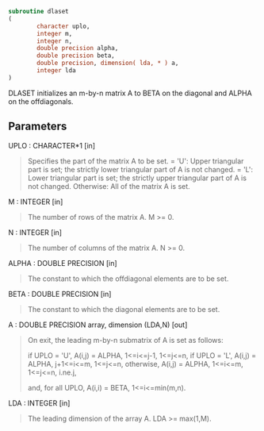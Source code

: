 ```fortran
subroutine dlaset
(
        character uplo,
        integer m,
        integer n,
        double precision alpha,
        double precision beta,
        double precision, dimension( lda, * ) a,
        integer lda
)
```

DLASET initializes an m-by-n matrix A to BETA on the diagonal and
ALPHA on the offdiagonals.

## Parameters
UPLO : CHARACTER*1 [in]
> Specifies the part of the matrix A to be set.
> = 'U':      Upper triangular part is set; the strictly lower
> triangular part of A is not changed.
> = 'L':      Lower triangular part is set; the strictly upper
> triangular part of A is not changed.
> Otherwise:  All of the matrix A is set.

M : INTEGER [in]
> The number of rows of the matrix A.  M >= 0.

N : INTEGER [in]
> The number of columns of the matrix A.  N >= 0.

ALPHA : DOUBLE PRECISION [in]
> The constant to which the offdiagonal elements are to be set.

BETA : DOUBLE PRECISION [in]
> The constant to which the diagonal elements are to be set.

A : DOUBLE PRECISION array, dimension (LDA,N) [out]
> On exit, the leading m-by-n submatrix of A is set as follows:
> 
> if UPLO = 'U', A(i,j) = ALPHA, 1<=i<=j-1, 1<=j<=n,
> if UPLO = 'L', A(i,j) = ALPHA, j+1<=i<=m, 1<=j<=n,
> otherwise,     A(i,j) = ALPHA, 1<=i<=m, 1<=j<=n, i.ne.j,
> 
> and, for all UPLO, A(i,i) = BETA, 1<=i<=min(m,n).

LDA : INTEGER [in]
> The leading dimension of the array A.  LDA >= max(1,M).
